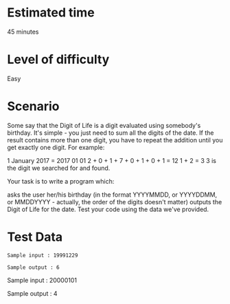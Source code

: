 # Estimated time
45 minutes

# Level of difficulty
Easy

# Scenario
Some say that the Digit of Life is a digit evaluated using somebody's birthday. It's simple - you just need to sum all the digits of the date. If the result contains more than one digit, you have to repeat the addition until you get exactly one digit. For example:

1 January 2017 = 2017 01 01
2 + 0 + 1 + 7 + 0 + 1 + 0 + 1 = 12
1 + 2 = 3
3 is the digit we searched for and found.

Your task is to write a program which:

asks the user her/his birthday (in the format YYYYMMDD, or YYYYDDMM, or MMDDYYYY - actually, the order of the digits doesn't matter)
outputs the Digit of Life for the date.
Test your code using the data we've provided.

# Test Data
```
Sample input : 19991229

Sample output : 6
```

Sample input : 20000101

Sample output : 4
